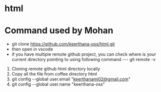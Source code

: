 # html

# Command used by Mohan

- git clone https://github.com/keerthana-oss/html.git
- then open in vscode
- if you have multiple remote github project, you can check where is your current directory pointing to using following command
  --- git remote -v

1. Cloning remote github html directory locally
2. Copy all the file from coffee directory html
3. git config --global user.email "keerthanamj02@gmail.com"
4. git config --global user.name "keerthana-oss"
